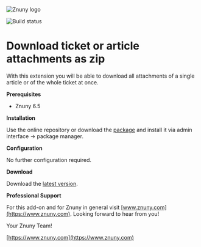 ![Znuny logo](https://www.znuny.com/assets/images/logo_small.png)


![Build status](https://badge.proxy.znuny.com/Znuny4OTRS-DownloadAllAttachments/rel-6_5)

Download ticket or article attachments as zip
=================

With this extension you will be able to download all attachments of a single article or of the whole ticket at once.

**Prerequisites**

- Znuny 6.5

**Installation**

Use the online repository or download the [package](https://addons.znuny.com/api/addon_repos/public/2745/latest) and install it via admin interface -> package manager.

**Configuration**

No further configuration required.

**Download**

Download the [latest version](https://addons.znuny.com/api/addon_repos/public/2745/latest).

**Professional Support**

For this add-on and for Znuny in general visit [www.znuny.com](https://www.znuny.com). Looking forward to hear from you!

Your Znuny Team!

[https://www.znuny.com](https://www.znuny.com)

